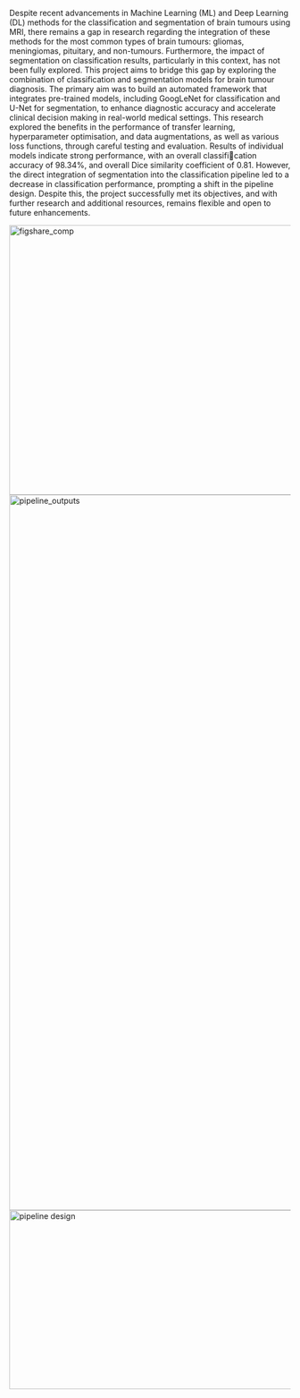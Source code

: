 Despite recent advancements in Machine Learning (ML) and Deep Learning (DL) methods for the classification and segmentation of brain tumours using MRI, there remains a gap in research regarding the integration of these methods for the most common types of brain tumours: gliomas, meningiomas, pituitary, and non-tumours. Furthermore, the impact of segmentation on classification results, particularly in this context, has not been fully explored. This project aims to bridge this gap by exploring the combination of classification and segmentation models for brain tumour diagnosis. The primary aim was to build an automated framework that integrates pre-trained models, including GoogLeNet for classification and U-Net for segmentation, to enhance diagnostic accuracy and accelerate clinical decision making in real-world medical settings. This research explored the benefits in the performance of transfer learning, hyperparameter optimisation, and data augmentations, as well as various loss functions, through careful testing and evaluation. Results of individual models indicate strong performance, with an overall classification accuracy of 98.34%, and overall Dice similarity coefficient of 0.81. However, the direct integration of segmentation into the classification pipeline led to a decrease in classification performance, prompting a shift in the pipeline design. Despite this, the project successfully met its objectives, and with further research and additional resources, remains flexible and open to future enhancements.

<img width="628" height="482" alt="figshare_comp" src="https://github.com/user-attachments/assets/53107678-189e-41d5-bed7-93d51bc29a93" />
<img width="2440" height="1279" alt="pipeline_outputs" src="https://github.com/user-attachments/assets/3aa15b22-5ae6-4117-8d3c-07eee353ed9a" />
<img width="1272" height="320" alt="pipeline design" src="https://github.com/user-attachments/assets/4a788ad5-fa70-47c9-ab4b-4c7b3e2a4b28" />
